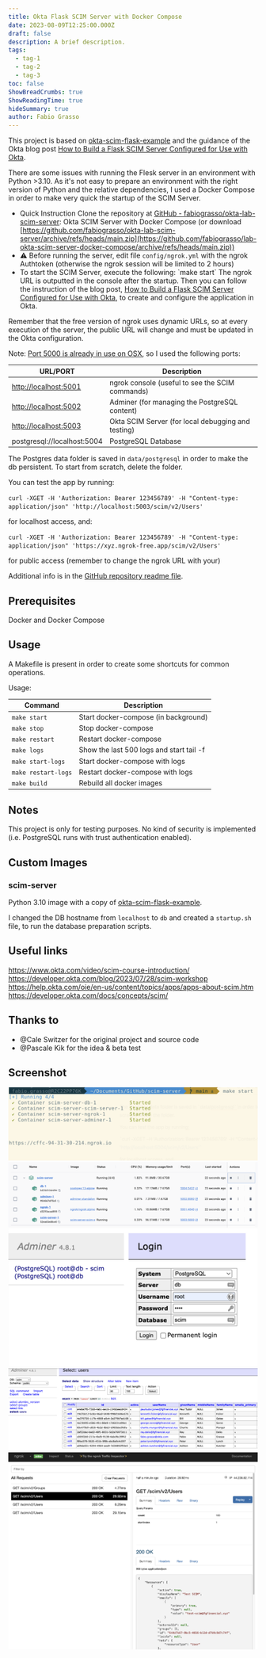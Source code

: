 ```yaml
---
title: Okta Flask SCIM Server with Docker Compose
date: 2023-08-09T12:25:00.000Z
draft: false
description: A brief description.
tags:
  - tag-1
  - tag-2
  - tag-3
toc: false
ShowBreadCrumbs: true
ShowReadingTime: true
hideSummary: true
author: Fabio Grasso
---
```


This project is based on [okta-scim-flask-example](https://github.com/oktadev/okta-scim-flask-example) and the guidance of the Okta blog post [How to Build a Flask SCIM Server Configured for Use with Okta](https://developer.okta.com/blog/2021/09/01/flask-scim-server).

There are some issues with running the Flesk server in an environment with Python >3.10. As it's not easy to prepare an environment with the right version of Python and the relative dependencies, I used a Docker Compose in order to make very quick the startup of the SCIM Server.

* Quick Instruction
  Clone  the repository at [GitHub - fabiograsso/okta-lab-scim-server](https://github.com/fabiograsso/okta-lab-scim-server): Okta SCIM Server with Docker Compose  (or download [https://github.com/fabiograsso/okta-lab-scim-server/archive/refs/heads/main.zip](https://github.com/fabiograsso/lab-okta-scim-server-docker-compose/archive/refs/heads/main.zip))
* ⚠️ Before running the server, edit file `config/ngrok.yml` with the ngrok Authtoken (otherwise the ngrok session will be limited to 2 hours)
* To start the SCIM Server, execute the following:
  \`make start\`
  The ngrok URL is outputted in the console after the startup. Then you can follow the instruction of the blog post, [How to Build a Flask SCIM Server Configured for Use with Okta](https://developer.okta.com/blog/2021/09/01/flask-scim-server), to create and configure the application in Okta.

Remember that the free version of ngrok uses dynamic URLs, so at every execution of the server, the public URL will change and must be updated in the Okta configuration.

Note: [Port 5000 is already in use on OSX](https://developer.apple.com/forums/thread/700989), so I used the following ports:

| URL/PORT                                        | Description                                        |
| ----------------------------------------------- | -------------------------------------------------- |
| [http://localhost:5001](http://localhost:5001/) | ngrok console (useful to see the SCIM commands)    |
| [http://localhost:5002](http://localhost:5002/) | Adminer (for managing the PostgreSQL content)      |
| [http://localhost:5003](http://localhost:5003/) | Okta SCIM Server (for local debugging and testing) |
| postgresql://localhost:5004                     | PostgreSQL Database                                |

The Postgres data folder is saved in `data/postgresql` in order to make the db persistent. To start from scratch, delete the folder.

You can test the app by running:

`curl -XGET -H 'Authorization: Bearer 123456789' -H "Content-type: application/json" 'http://localhost:5003/scim/v2/Users'`

for localhost access, and:

`curl -XGET -H 'Authorization: Bearer 123456789' -H "Content-type: application/json" 'https://xyz.ngrok-free.app/scim/v2/Users'`

for public access (remember to change the ngrok URL with your)

Additional info is in the [GitHub repository readme file](https://github.com/fabiograsso/okta-scim-server-docker-compose#readme).

## Prerequisites

Docker and Docker Compose

## Usage

A Makefile is present in order to create some shortcuts for common operations.

Usage:

| Command             | Description                              |
| ------------------- | ---------------------------------------- |
| `make start`        | Start docker-compose (in background)     |
| `make stop`         | Stop docker-compose                      |
| `make restart`      | Restart docker-compose                   |
| `make logs`         | Show the last 500 logs and start tail -f |
| `make start-logs`   | Start docker-compose with logs           |
| `make restart-logs` | Restart docker-compose with logs         |
| `make build`        | Rebuild all docker images                |

## Notes

This project is only for testing purposes. No kind of security is implemented (i.e. PostgreSQL runs with trust authentication enabled).

## Custom Images

### scim-server

Python 3.10 image with a copy of [okta-scim-flask-example](https://github.com/oktadev/okta-scim-flask-example).

I changed the DB hostname from `localhost` to `db` and created a `startup.sh` file, to run the database preparation scripts.[](https://github.com/fabiograsso/okta-lab-scim-server#scim-server)


## Useful links
https://www.okta.com/video/scim-course-introduction/
https://developer.okta.com/blog/2023/07/28/scim-workshop
https://help.okta.com/oie/en-us/content/topics/apps/apps-about-scim.htm
https://developer.okta.com/docs/concepts/scim/ 

## Thanks to

* @Cale Switzer for the original project and source code
* @Pascale Kik for the idea & beta test

## Screenshot

![Docker-compose startup](1.png)
![Docker Desktop](2.png)
![PostgreSQL Login](3.png)
![PostgreSQL DB](4.png)
![ngrok logs](5.png)
